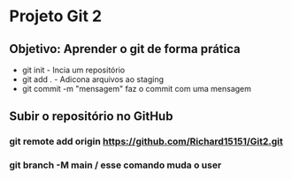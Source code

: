 # Projeto Git 2
## Objetivo: Aprender o git de forma prática
* git init - Incia um repositório
* git add . - Adicona arquivos ao staging
* git commit -m "mensagem" faz o commit com uma mensagem
## Subir o repositório no GitHub
### git remote add origin https://github.com/Richard15151/Git2.git
### git branch -M main / esse comando muda o user
